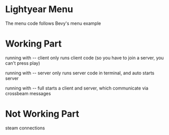 # Lightyear Menu 

The menu code follows Bevy's menu example


# Working Part

running with -- client only runs client code (so you have to join a server, you can't press play)

running with -- server only runs server code in terminal, and auto starts server

running with -- full starts a client and server, which communicate via crossbeam messages

# Not Working Part

steam connections



